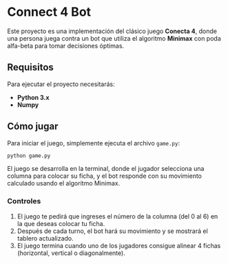 # Connect 4 Bot

Este proyecto es una implementación del clásico juego **Conecta 4**, donde una persona juega contra un bot que utiliza el algoritmo **Minimax** con poda alfa-beta para tomar decisiones óptimas.


## Requisitos

Para ejecutar el proyecto necesitarás:

- **Python 3.x**
- **Numpy**


## Cómo jugar

Para iniciar el juego, simplemente ejecuta el archivo `game.py`:

```bash
python game.py
```

El juego se desarrolla en la terminal, donde el jugador selecciona una columna para colocar su ficha, y el bot responde con su movimiento calculado usando el algoritmo Minimax.

### Controles

1. El juego te pedirá que ingreses el número de la columna (del 0 al 6) en la que deseas colocar tu ficha.
2. Después de cada turno, el bot hará su movimiento y se mostrará el tablero actualizado.
3. El juego termina cuando uno de los jugadores consigue alinear 4 fichas (horizontal, vertical o diagonalmente).
